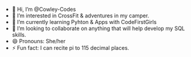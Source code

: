 - 👋 Hi, I’m @Cowley-Codes
- 👀 I’m interested in CrossFit & adventures in my camper.
- 🌱 I’m currently learning Pyhton & Apps with CodeFirstGirls
- 💞️ I’m looking to collaborate on anything that will help develop my SQL skills.
- 😄 Pronouns: She/her
- ⚡ Fun fact: I can recite pi to 115 decimal places.

<!---
Cowley-Codes/Cowley-Codes is a ✨ special ✨ repository because its `README.md` (this file) appears on your GitHub profile.
You can click the Preview link to take a look at your changes.
--->
